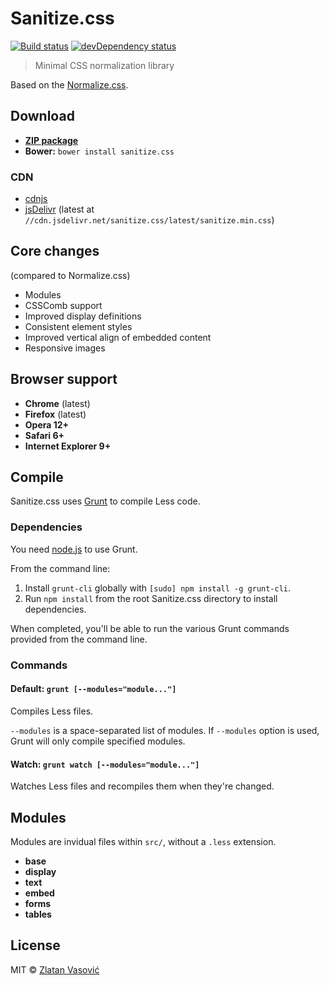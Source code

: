 # Sanitize.css

[![Build status](https://travis-ci.org/ZDroid/sanitize.css.png?branch=master)](https://travis-ci.org/ZDroid/sanitize.css)
[![devDependency status](https://david-dm.org/ZDroid/sanitize.css/dev-status.png?theme=shields.io)](https://david-dm.org/ZDroid/sanitize.css#info=devDependencies)

> Minimal CSS normalization library

Based on the [Normalize.css](https://github.com/necolas/normalize.css).

## Download

- [**ZIP package**](https://github.com/ZDroid/sanitize.css/archive/master.zip)
- **Bower:** `bower install sanitize.css`

### CDN

- [cdnjs](http://cdnjs.com/libraries/sanitize.css/)
- [jsDelivr](http://www.jsdelivr.com/#!sanitize.css) (latest at
`//cdn.jsdelivr.net/sanitize.css/latest/sanitize.min.css`)

## Core changes

(compared to Normalize.css)

- Modules
- CSSComb support
- Improved display definitions
- Consistent element styles
- Improved vertical align of embedded content
- Responsive images

## Browser support

- **Chrome** (latest)
- **Firefox** (latest)
- **Opera 12+**
- **Safari 6+**
- **Internet Explorer 9+**

## Compile

Sanitize.css uses [Grunt](http://gruntjs.com) to compile Less code.

### Dependencies

You need [node.js](http://nodejs.org/download/) to use Grunt.

From the command line:

1. Install `grunt-cli` globally with `[sudo] npm install -g grunt-cli`.
2. Run `npm install` from the root Sanitize.css directory to install
   dependencies.

When completed, you'll be able to run the various Grunt commands provided from
the command line.

### Commands

#### Default: `grunt [--modules="module..."]`

Compiles Less files.

`--modules` is a space-separated list of modules. If `--modules` option is
used, Grunt will only compile specified modules.

#### Watch: `grunt watch [--modules="module..."]`

Watches Less files and recompiles them when they're changed.

## Modules

Modules are invidual files within `src/`, without a `.less` extension.

- **base**
- **display**
- **text**
- **embed**
- **forms**
- **tables**

## License

MIT &copy; [Zlatan Vasović](https://github.com/ZDroid)
